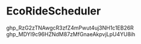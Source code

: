 # EcoRideScheduler
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
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